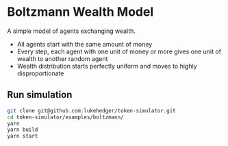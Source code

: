 # Boltzmann Wealth Model

A simple model of agents exchanging wealth.

- All agents start with the same amount of money
- Every step, each agent with one unit of money or more gives one unit of wealth to another random agent
- Wealth distribution starts perfectly uniform and moves to highly disproportionate

## Run simulation
```sh
git clone git@github.com:lukehedger/token-simulator.git
cd token-simulator/examples/boltzmann/
yarn
yarn build
yarn start
```
